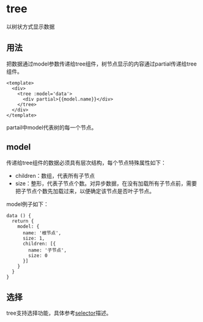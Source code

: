 # tree

以树状方式显示数据

## 用法

把数据通过model参数传递给tree组件，树节点显示的内容通过partial传递给tree组件。

    <template>
      <div>
        <tree :model='data'>
          <div partial>{{model.name}}</div>
        </tree>
      </div>
    </template>

partail中model代表树的每一个节点。

## model

传递给tree组件的数据必须具有层次结构，每个节点特殊属性如下：

* children：数组，代表所有子节点
* size：整形，代表子节点个数。对异步数据，在没有加载所有子节点前，需要把子节点个数先加载过来，以便确定该节点是否叶子节点。

model例子如下：

    data () {
      return {
        model: {
          name: '根节点',
          size: 1,
          children: [{
            name: '子节点',
            size: 0
          }]      
        }
      }
    }

## 选择

tree支持选择功能，具体参考[selector](selector.md)描述。
